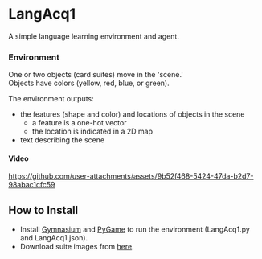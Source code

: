 # LangAcq1
A simple language learning environment and agent.

### Environment
One or two objects (card suites) move in the 'scene.'  
Objects have colors (yellow, red, blue, or green).  

The environment outputs:
- the features (shape and color) and locations of objects in the scene
  - a feature is a one-hot vector
  - the location is indicated in a 2D map
- text describing the scene


#### Video

https://github.com/user-attachments/assets/9b52f468-5424-47da-b2d7-98abac1cfc59

## How to Install
* Install [Gymnasium](https://gymnasium.farama.org) and [PyGame](https://www.pygame.org/news) to run the environment (LangAcq1.py and LangAcq1.json).
* Download suite images from [here](https://github.com/rondelion/CursorMover/tree/main/env/28×28).
